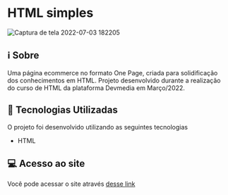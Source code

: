 # HTML simples


![Captura de tela 2022-07-03 182205](https://user-images.githubusercontent.com/94997593/177057766-209221f0-b6ae-403e-a989-2f9109c4f2c0.gif)


## :information_source: Sobre

Uma página ecommerce no formato One Page, criada para solidificação dos conhecimentos em HTML. Projeto desenvolvido durante a realização do curso de HTML da plataforma Devmedia em Março/2022.


## :rocket: Tecnologias Utilizadas 

O projeto foi desenvolvido utilizando as seguintes tecnologias

- HTML


## :computer: Acesso ao site

Você pode acessar o site através [desse link](https://html-simples.vercel.app/)
